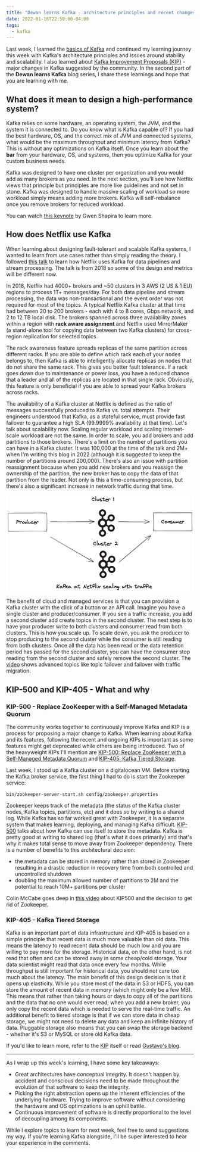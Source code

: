 ```yaml
---
title: "Dewan learns Kafka - architecture principles and recent changes"
date: 2022-01-16T22:50:00-04:00
tags:
  - kafka
---
```


Last week, I learned the [basics of Kafka](https://www.dewanahmed.com/kafka-basics) and continued my learning journey this week with Kafka's architecture principles and issues around stability and scalability. I also learned about [Kafka Improvement Proposals (KIP)](https://cwiki.apache.org/confluence/display/kafka/kafka+improvement+proposals) - major changes in Kafka suggested by the community. In the second part of the **Dewan learns Kafka** blog series, I share these learnings and hope that you are learning with me.


## What does it mean to design a high-performance system?

Kafka relies on some hardware, an operating system, the JVM, and the system it is connected to. Do you know what is Kafka capable of? If you had the best hardware, OS, and the correct mix of JVM and connected systems, what would be the maximum throughput and minimum latency from Kafka? This is without any optimizations on Kafka itself. Once you learn about the **bar** from your hardware, OS, and systems, then you optimize Kafka for your custom business needs. 

Kafka was designed to have one cluster per organization and you would add as many brokers as you need. In the next section, you'll see how Netflix views that principle but principles are more like guidelines and not set in stone. Kafka was designed to handle massive scaling of workload so more workload simply means adding more brokers. Kafka will self-rebalance once you remove brokers for reduced workload. 

You can watch [this keynote](https://www.youtube.com/watch?v=lChAV7ibjHw) by Gwen Shapira to learn more. 

## How does Netflix use Kafka

When learning about designing fault-tolerant and scalable Kafka systems, I wanted to learn from use cases rather than simply reading the theory. I followed [this talk](https://www.youtube.com/watch?v=ZAmfZcuhJ94) to learn how Netflix uses Kafka for data pipelines and stream processing. The talk is from 2018 so some of the design and metrics will be different now.

In 2018, Netflix had 4000+ brokers and ~50 clusters in 3 AWS (2 US & 1 EU) regions to process 1T+ messages/day.  For both data pipeline and stream processing, the data was non-transactional and the event order was not required for most of the topics. A typical Netflix Kafka cluster at that time had between 20 to 200 brokers - each with 4 to 8 cores, Gbps network, and 2 to 12 TB local disk. The brokers spanned across three availability zones within a region with **rack aware assignment** and Netflix used MirrorMaker (a stand-alone tool for copying data between two Kafka clusters) for cross-region replication for selected topics. 

The rack awareness feature spreads replicas of the same partition across different racks. If you are able to define which rack each of your nodes belongs to, then Kafka is able to intelligently allocate replicas on nodes that do not share the same rack. This gives you better fault tolerance. If a rack goes down due to maintenance or power loss, you have a reduced chance that a leader and all of the replicas are located in that single rack. Obviously, this feature is only beneficial if you are able to spread your Kafka brokers across racks. 

The availability of a Kafka cluster at Netflix is defined as the ratio of messages successfully produced to Kafka vs. total attempts. Their engineers understood that Kafka, as a stateful service, must provide fast failover to guarantee a high SLA (99.9999% availability at that time). Let's talk about scalability now. Scaling regular workload and scaling internet-scale workload are not the same. In order to scale, you add brokers and add partitions to those brokers. There's a limit on the number of partitions you can have in a Kafka cluster. It was 100,000 at the time of the talk and 2M+ when I'm writing this blog in 2022 (although it is suggested to keep the number of partitions around 200,000). There's also an issue with partition reassignment because when you add new brokers and you reassign the ownership of the partition, the new broker has to copy the data of that partition from the leader. Not only is this a time-consuming process, but there's also a significant increase in network traffic during that time. 


![kafka005.png](/assets/images/kafka005.png)

The benefit of cloud and managed services is that you can provision a Kafka cluster with the click of a button or an API call. Imagine you have a single cluster and producer/consumer. If you see a traffic increase, you add a second cluster add create topics in the second cluster. The next step is to have your producer write to both clusters and consumer read from both clusters. This is how you scale up. To scale down, you ask the producer to stop producing to the second cluster while the consumer is still reading from both clusters. Once all the data has been read or the data retention period has passed for the second cluster, you can have the consumer stop reading from the second cluster and safely remove the second cluster. The  [video](https://www.youtube.com/watch?v=ZAmfZcuhJ94)  shows advanced topics like topic failover and failover with traffic migration.  

## KIP-500 and KIP-405 - What and why

### KIP-500 - Replace ZooKeeper with a Self-Managed Metadata Quorum

The community works together to continuously improve Kafka and KIP is a process for proposing a major change to Kafka. When learning about Kafka and its features, following the recent and ongoing KIPs is important as some features might get deprecated while others are being introduced. Two of the heavyweight KIPs I'll mention are  [KIP-500: Replace ZooKeeper with a Self-Managed Metadata Quorum](https://cwiki.apache.org/confluence/display/KAFKA/KIP-500%3A+Replace+ZooKeeper+with+a+Self-Managed+Metadata+Quorum#KIP500:ReplaceZooKeeperwithaSelfManagedMetadataQuorum-Status) and  [KIP-405: Kafka Tiered Storage](https://cwiki.apache.org/confluence/display/KAFKA/KIP-405%3A+Kafka+Tiered+Storage#KIP405:KafkaTieredStorage-Status).   

Last week, I stood up a Kafka cluster on a digitalocean VM. Before starting the Kafka broker service, the first thing I had to do is start the Zookeeper service:

```
bin/zookeeper-server-start.sh config/zookeeper.properties
```

Zookeeper keeps track of the metadata (the status of the Kafka cluster nodes, Kafka topics, partitions, etc) and it does so by writing to a shared log. While Kafka has so far worked great with Zookeeper, it is a separate system that makes learning, deploying, and managing Kafka difficult. [KIP-500](https://cwiki.apache.org/confluence/display/KAFKA/KIP-500%3A+Replace+ZooKeeper+with+a+Self-Managed+Metadata+Quorum#KIP500:ReplaceZooKeeperwithaSelfManagedMetadataQuorum-Status) talks about how Kafka can use itself to store the metadata.  Kafka is pretty good at writing to shared log (that's what it does primarily) and that's why it makes total sense to move away from Zookeeper dependency. There is a number of benefits to this architectural decision:

- the metadata can be stored in memory rather than stored in Zookeeper resulting in a drastic reduction in recovery time from both controlled and uncontrolled shutdown 
- doubling the maximum allowed number of partitions to 2M and the potential to reach 10M+ partitions per cluster
 
Colin McCabe goes deep in  [this video](https://www.youtube.com/watch?v=3qNNinbnWmw) about KIP500 and the decision to get rid of Zookeeper.

### KIP-405 - Kafka Tiered Storage

Kafka is an important part of data infrastructure and KIP-405 is based on a simple principle that recent data is much more valuable than old data. This means the latency to read recent data should be much low and you are willing to pay more for the storage. Historical data, on the other hand, is not read that often and can be stored away in some cheap/cold storage. Your data scientist might read that data once every few months. While throughput is still important for historical data, you should not care too much about the latency. The main benefit of this design decision is that it opens up elasticity. While you store most of the data in S3 or HDFS, you can store the amount of recent data in memory (which might only be a few MB). This means that rather than taking hours or days to copy all of the partitions and the data that no one would ever read; when you add a new broker, you only copy the recent data which is needed to serve the real-time traffic. An additional benefit to tiered storage is that if we can store data in cheap storage, we might not need to delete any data and keep an infinite history of data. Pluggable storage also means that you can swap the storage backend - whether it's S3 or MySQL or store old Kafka data. 

If you'd like to learn more, refer to the [KIP](https://cwiki.apache.org/confluence/display/KAFKA/KIP-405%3A+Kafka+Tiered+Storage#KIP405:KafkaTieredStorage-Status) itself or read  [Gustavo's blog](**Link**).    

---

As I wrap up this week's learning, I have some key takeaways:

* Great architectures have conceptual integrity. It doesn't happen by accident and conscious decisions need to be made throughout the evolution of that software to keep the integrity.
* Picking the right abstraction opens up the inherent efficiencies of the underlying hardware. Trying to improve software without considering the hardware and OS optimizations is an uphill battle.
* Continuous improvement of software is directly proportional to the level of decoupling among its components.

While I explore topics to learn for next week, feel free to send suggestions my way. If you're learning Kafka alongside, I'll be super interested to hear your experience in the comments. 